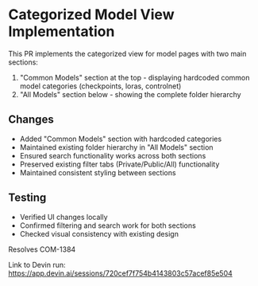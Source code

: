 # Categorized Model View Implementation

This PR implements the categorized view for model pages with two main sections:
1. "Common Models" section at the top - displaying hardcoded common model categories (checkpoints, loras, controlnet)
2. "All Models" section below - showing the complete folder hierarchy

## Changes
- Added "Common Models" section with hardcoded categories
- Maintained existing folder hierarchy in "All Models" section
- Ensured search functionality works across both sections
- Preserved existing filter tabs (Private/Public/All) functionality
- Maintained consistent styling between sections

## Testing
- Verified UI changes locally
- Confirmed filtering and search work for both sections
- Checked visual consistency with existing design

Resolves COM-1384

Link to Devin run: https://app.devin.ai/sessions/720cef7f754b4143803c57acef85e504
